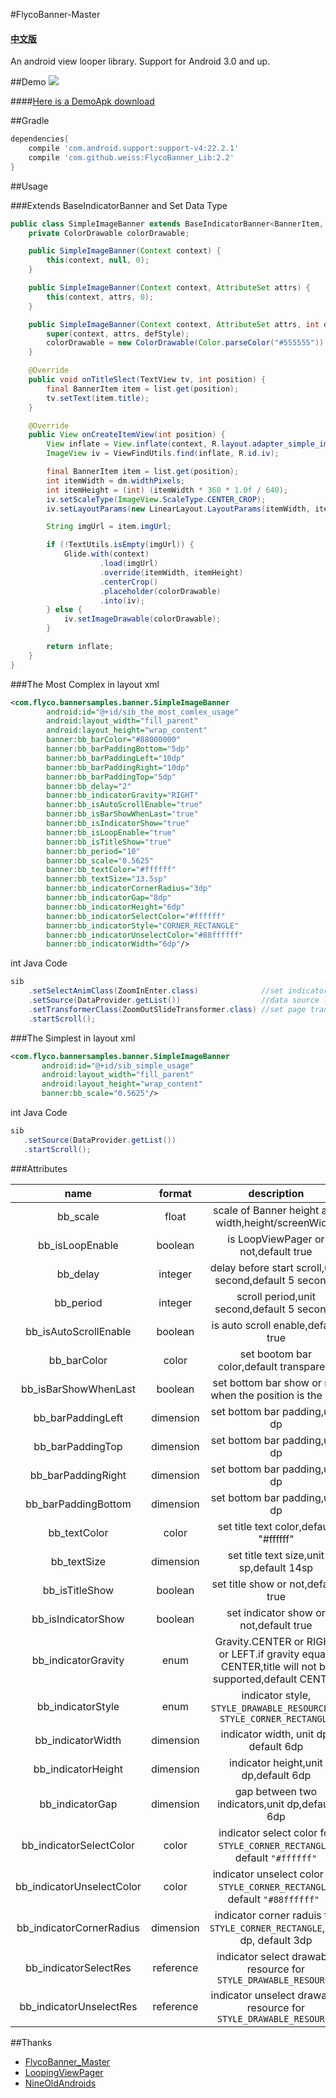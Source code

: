 #FlycoBanner-Master
#### [中文版](https://github.com/WeissWill/FlycoBanner/blob/master/README_CN.md)
An android view looper library. Support for Android 3.0 and up. 

##Demo
![](https://github.com/H07000223/FlycoBanner_Master/blob/master/preview_FlycoBanner.gif)

####[Here is a DemoApk download](http://fir.im/7qzm)

##Gradle

```groovy
dependencies{
    compile 'com.android.support:support-v4:22.2.1'
    compile 'com.github.weiss:FlycoBanner_Lib:2.2'
}
```

##Usage

###Extends BaseIndicatorBanner and Set Data Type

```Java
public class SimpleImageBanner extends BaseIndicatorBanner<BannerItem, SimpleImageBanner> {
    private ColorDrawable colorDrawable;

    public SimpleImageBanner(Context context) {
        this(context, null, 0);
    }

    public SimpleImageBanner(Context context, AttributeSet attrs) {
        this(context, attrs, 0);
    }

    public SimpleImageBanner(Context context, AttributeSet attrs, int defStyle) {
        super(context, attrs, defStyle);
        colorDrawable = new ColorDrawable(Color.parseColor("#555555"));
    }

    @Override
    public void onTitleSlect(TextView tv, int position) {
        final BannerItem item = list.get(position);
        tv.setText(item.title);
    }

    @Override
    public View onCreateItemView(int position) {
        View inflate = View.inflate(context, R.layout.adapter_simple_image, null);
        ImageView iv = ViewFindUtils.find(inflate, R.id.iv);

        final BannerItem item = list.get(position);
        int itemWidth = dm.widthPixels;
        int itemHeight = (int) (itemWidth * 360 * 1.0f / 640);
        iv.setScaleType(ImageView.ScaleType.CENTER_CROP);
        iv.setLayoutParams(new LinearLayout.LayoutParams(itemWidth, itemHeight));

        String imgUrl = item.imgUrl;

        if (!TextUtils.isEmpty(imgUrl)) {
            Glide.with(context)
                    .load(imgUrl)
                    .override(itemWidth, itemHeight)
                    .centerCrop()
                    .placeholder(colorDrawable)
                    .into(iv);
        } else {
            iv.setImageDrawable(colorDrawable);
        }

        return inflate;
    }
}
```

###The Most Complex
in layout xml

``` xml
<com.flyco.bannersamples.banner.SimpleImageBanner
        android:id="@+id/sib_the_most_comlex_usage"
        android:layout_width="fill_parent"
        android:layout_height="wrap_content"
        banner:bb_barColor="#88000000"
        banner:bb_barPaddingBottom="5dp"
        banner:bb_barPaddingLeft="10dp"
        banner:bb_barPaddingRight="10dp"
        banner:bb_barPaddingTop="5dp"
        banner:bb_delay="2"
        banner:bb_indicatorGravity="RIGHT"
        banner:bb_isAutoScrollEnable="true"
        banner:bb_isBarShowWhenLast="true"
        banner:bb_isIndicatorShow="true"
        banner:bb_isLoopEnable="true"
        banner:bb_isTitleShow="true"
        banner:bb_period="10"
        banner:bb_scale="0.5625"
        banner:bb_textColor="#ffffff"
        banner:bb_textSize="13.5sp"
        banner:bb_indicatorCornerRadius="3dp"
        banner:bb_indicatorGap="8dp"
        banner:bb_indicatorHeight="6dp"
        banner:bb_indicatorSelectColor="#ffffff"
        banner:bb_indicatorStyle="CORNER_RECTANGLE"
        banner:bb_indicatorUnselectColor="#88ffffff"
        banner:bb_indicatorWidth="6dp"/>
```

int Java Code

``` Java
sib
    .setSelectAnimClass(ZoomInEnter.class)              //set indicator select anim
    .setSource(DataProvider.getList())                  //data source list
    .setTransformerClass(ZoomOutSlideTransformer.class) //set page transformer
    .startScroll();
```

###The Simplest
in layout xml

``` xml
<com.flyco.bannersamples.banner.SimpleImageBanner
       android:id="@+id/sib_simple_usage"
       android:layout_width="fill_parent"
       android:layout_height="wrap_content"
       banner:bb_scale="0.5625"/>
```

int Java Code

``` Java
sib
   .setSource(DataProvider.getList())
   .startScroll();
```

###Attributes

|name|format|description|
|:---:|:---:|:---:|
| bb_scale | float |scale of Banner height and width,height/screenWidth
| bb_isLoopEnable | boolean |is LoopViewPager or not,default true
| bb_delay | integer |delay before start scroll,unit second,default 5 seconds
| bb_period | integer |scroll period,unit second,default 5 seconds
| bb_isAutoScrollEnable | boolean |is auto scroll enable,default true
| bb_barColor | color |set bootom bar color,default transparent
| bb_isBarShowWhenLast | boolean |set bottom bar show or not when the position is the last 
| bb_barPaddingLeft | dimension |set bottom bar padding,unit dp
| bb_barPaddingTop | dimension |set bottom bar padding,unit dp
| bb_barPaddingRight | dimension |set bottom bar padding,unit dp
| bb_barPaddingBottom | dimension |set bottom bar padding,unit dp
| bb_textColor | color |set title text color,default "#ffffff" 
| bb_textSize | dimension |set title text size,unit sp,default 14sp
| bb_isTitleShow | boolean |set title show or not,default true 
| bb_isIndicatorShow | boolean |set indicator show or not,default true 
| bb_indicatorGravity |enum| Gravity.CENTER or RIGHT or LEFT.if gravity equals CENTER,title will not be supported,default CENTER
| bb_indicatorStyle |enum|indicator style, `STYLE_DRAWABLE_RESOURCE` or  `STYLE_CORNER_RECTANGLE`
| bb_indicatorWidth | dimension |indicator width, unit dp, default 6dp
| bb_indicatorHeight | dimension |indicator height,unit dp,default 6dp
| bb_indicatorGap | dimension |gap between two indicators,unit dp,default 6dp
| bb_indicatorSelectColor | color |indicator select color for `STYLE_CORNER_RECTANGLE`, default `"#ffffff"`
| bb_indicatorUnselectColor | color |indicator unselect color for `STYLE_CORNER_RECTANGLE`, default `"#88ffffff" `
| bb_indicatorCornerRadius | dimension |indicator corner raduis for `STYLE_CORNER_RECTANGLE`,unit dp, default 3dp 
| bb_indicatorSelectRes | reference |indicator select drawable resource for `STYLE_DRAWABLE_RESOURCE`
| bb_indicatorUnselectRes | reference |indicator unselect drawable resource for `STYLE_DRAWABLE_RESOURCE`



##Thanks
*   [FlycoBanner_Master](https://github.com/H07000223/FlycoBanner_Master)
*   [LoopingViewPager](https://github.com/imbryk/LoopingViewPager)
*   [NineOldAndroids](https://github.com/JakeWharton/NineOldAndroids)
